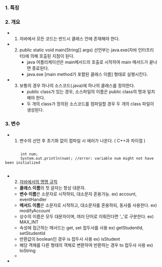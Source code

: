 




### 1. 특징


### 2. 개요

 * 1. 자바에서 모든 코드는 반드시 클래스 안에 존재해야 한다.
 
 
 * 2. public static void main(String[] args) 선언부는 java.exe(자바 인터프리터)에 의해 호출된 지점이 된다. 
      - java 어플리케이션은 main메서드의 호출로 시작하여 main 메서드가 끝나면 종료된다.
      - java.exe [main method가 포함된 클래스 이름] 형태로 실행시킨다.
      
      
 * 3. 보통의 경우 하나의 소스코드(.java)에 하나의 클래스를 정의한다.
      - public class가 있는 경우, 소스파일의 이름은 public class의 명과 일치해야 한다.
      - 두 개의 class가 정의된 소스코드를 컴파일할 경우 두 개의 class 파일이 생성된다.
 
 
 ### 3. 변수
 
   * 1. 변수의 선언 후 초기화 없이 컴파일 시 에러가 나온다. ( C++과 차이점 )
   <pre><code>
       int num;
       System.out.println(num); //error: variable num might not have been initialized
   </code></pre>
   
   * 2. [자바에서의 명명 규칙](https://m.blog.naver.com/reona7140/221306141987)
     
      - **클래스 이름**의 첫 글자는 항상 대문자.
      - **변수 이름**은 소문자로 시작하되, 대소문자 혼용가능. ex) account, eventHandler
      - **메서드 이름**은 소문자로 시작하고, 대소문자를 혼용하되, 동사를 사용한다. ex) modifyAccount
      - 상수의 이름은 모두 대문자이며, 여러 단어로 이뤄진다면 '_'로 구분한다.  ex) MAX_INT
      - 속성에 접근하는 메서드는 get, set 접두사를 사용 ex) getStudentId, setStudentId
      - 반환값이 boolean인 경우 is 접두사 사용 ex) isStudent
      - 해당 객체를 다른 형태의 객체로 변환하여 반환하는 경우 to 접두사 사용 ex) toString
      - 
   
   
   *
   
 
 
